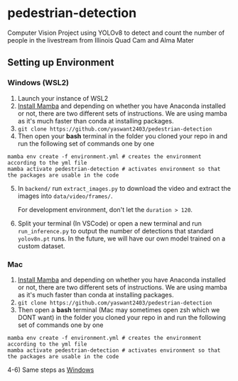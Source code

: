 # pedestrian-detection
Computer Vision Project using YOLOv8 to detect and count the number of people in the livestream from Illinois Quad Cam and Alma Mater

## Setting up Environment

### Windows (WSL2)
1) Launch your instance of WSL2
2) [Install Mamba](https://mamba.readthedocs.io/en/latest/installation.html) and depending on whether you have Anaconda installed or not, there are two different sets of instructions. We are using mamba as it's much faster than conda at installing packages.
3) `git clone https://github.com/yaswant2403/pedestrian-detection`
4) Then open your **bash** terminal in the folder you cloned your repo in and run the following set of commands one by one
```
mamba env create -f environment.yml # creates the environment according to the yml file
mamba activate pedestrian-detection # activates environment so that the packages are usable in the code
```
5) In `backend/` run `extract_images.py` to download the video and extract the images into `data/video/frames/`.

   For development environment, don't let the `duration > 120`. 
6) Split your terminal (In VSCode) or open a new terminal and run `run_inference.py` to output the number of detections that standard `yolov8n.pt` runs. In the future, we will have our own model trained on a custom dataset.

### Mac
1) [Install Mamba](https://mamba.readthedocs.io/en/latest/installation.html) and depending on whether you have Anaconda installed or not, there are two different sets of instructions. We are using mamba as it's much faster than conda at installing packages.
2) `git clone https://github.com/yaswant2403/pedestrian-detection`
3) Then open a **bash** terminal (Mac may sometimes open zsh which we DONT want) in the folder you cloned your repo in and run the following set of commands one by one
```
mamba env create -f environment.yml # creates the environment according to the yml file
mamba activate pedestrian-detection # activates environment so that the packages are usable in the code
```
4-6) Same steps as [Windows](#windows-wsl2)
